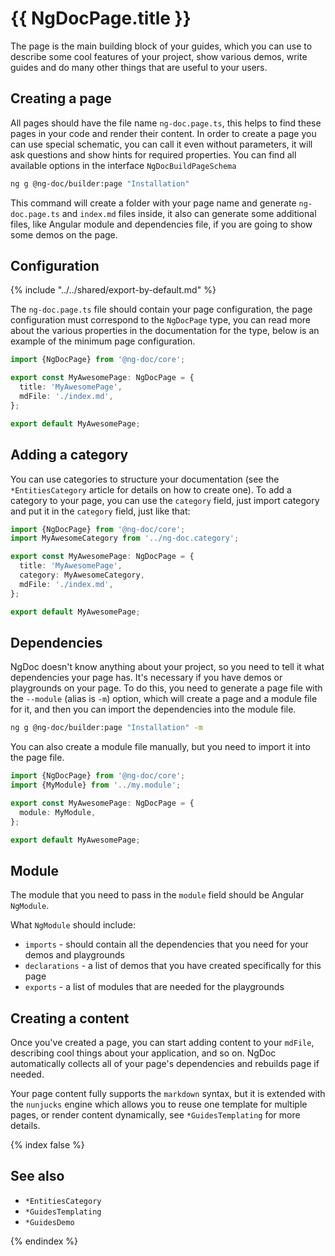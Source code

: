 # {{ NgDocPage.title }}

The page is the main building block of your guides, which you can use to describe some
cool features of your project, show various demos, write guides and do many other things
that are useful to your users.

## Creating a page

All pages should have the file name `ng-doc.page.ts`, this helps to find these pages in your code
and render their content.
In order to create a page you can use special schematic, you can call it even without parameters,
it will ask questions and show hints for required properties. You can find all available options in
the interface `NgDocBuildPageSchema`

```bash
ng g @ng-doc/builder:page "Installation"
```

This command will create a folder with your page name and generate `ng-doc.page.ts` and `index.md`
files inside, it also can generate some additional files, like Angular module and dependencies file,
if you are going to show some demos on the page.

## Configuration

{% include "../../shared/export-by-default.md" %}

The `ng-doc.page.ts` file should contain your page configuration,
the page configuration must correspond to the `NgDocPage` type, you can read more about the various
properties in the documentation for the type, below is an example of the minimum page configuration.

```typescript fileName="ng-doc.page.ts"
import {NgDocPage} from '@ng-doc/core';

export const MyAwesomePage: NgDocPage = {
  title: 'MyAwesomePage',
  mdFile: './index.md',
};

export default MyAwesomePage;
```

## Adding a category

You can use categories to structure your documentation (see the `*EntitiesCategory` article
for details on how to create one). To add a category to your page, you can use the `category` field,
just import category and put it in the `category` field, just like that:

```typescript fileName="ng-doc.page.ts"
import {NgDocPage} from '@ng-doc/core';
import MyAwesomeCategory from '../ng-doc.category';

export const MyAwesomePage: NgDocPage = {
  title: 'MyAwesomePage',
  category: MyAwesomeCategory,
  mdFile: './index.md',
};

export default MyAwesomePage;
```

## Dependencies

NgDoc doesn't know anything about your project, so you need to tell it what dependencies your page
has. It's necessary if you have demos or playgrounds on your page. To do this, you need to generate a
page file with the `--module` (alias is `-m`) option, which will create a page and a module file
for it, and then you can import the dependencies into the module file.

```bash
ng g @ng-doc/builder:page "Installation" -m
```

You can also create a module file manually, but you need to import it into the page file.

```typescript fileName="ng-doc.page.ts"
import {NgDocPage} from '@ng-doc/core';
import {MyModule} from '../my.module';

export const MyAwesomePage: NgDocPage = {
  module: MyModule,
};

export default MyAwesomePage;
```

## Module

The module that you need to pass in the `module` field should be Angular `NgModule`.

What `NgModule` should include:

- `imports` - should contain all the dependencies that you need for your demos and playgrounds
- `declarations` - a list of demos that you have created specifically for this page
- `exports` - a list of modules that are needed for the playgrounds

## Creating a content

Once you've created a page, you can start adding content to your `mdFile`, describing cool things
about your application, and so on. NgDoc automatically collects all of your page's dependencies and
rebuilds page if needed.

Your page content fully supports the `markdown` syntax, but it is
extended with the `nunjucks` engine which allows you to reuse one template for multiple pages, or
render content dynamically, see `*GuidesTemplating` for more details.

{% index false %}

## See also

- `*EntitiesCategory`
- `*GuidesTemplating`
- `*GuidesDemo`

{% endindex %}

